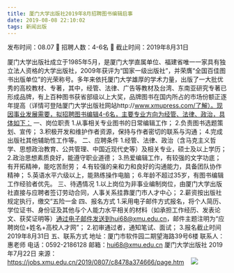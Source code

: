 ```yaml
---
title: 厦门大学出版社2019年8月招聘图书编辑启事
date: 2019-08-08 22:10:02
tags: 新闻出版
---
```

发布时间：08.07   🌟   招聘人数：4-6名   🌈   截止时间：2019年8月31日
<!-- more -->
厦门大学出版社成立于1985年5月，是厦门大学直属单位、福建省唯一一家具有独立法人资格的大学出版社，2009年获评为“国家一级出版社”，并荣膺“全国百佳图书出版单位”的光荣称号。多年来依托厦门大学雄厚的学术力量，出版了一大批优秀的高校教材、专著，其中，经管、法律、广告等教材及台湾、东南亚研究专著已形成品牌，有上百种图书获省部级以上大奖，品牌图书在国内所占的市场份额正逐年提高（详情可登陆厦门大学出版社网站http://www.xmupress.com/了解）。现因事业发展需要，拟招聘图书编辑4-6名，主要专业方向为经管、法律、政治，具体如下：
一、岗位职责
1.从事相关专业图书的日常编辑工作；
2.负责图书选题策划、宣传；
3.积极开发和维护作者资源，保持与作者密切的联系与沟通；
4.完成出版社其他辅助性工作等。
二、应聘条件
1.经管、法律、政治（含马克主义哲学、思想政治教育、公共管理、中国近现代史等）及相关专业，硕士及以上学历；
2.政治思想素质良好，能遵守职业道德；
3.热爱编辑工作，有较强的文字功底；有开拓精神，能吃苦耐劳；
4.有较强的亲和力和良好的沟通能力，具备团队协作精神；
5.英语水平六级以上，能熟练操作电脑；
6.年龄不超过35岁，有图书编辑工作经验者优先。
三、待遇情况
1.以上岗位为非事业编制岗位，由厦门大学出版社直接与应聘者签订劳动合同，人事关系挂靠厦门市人才中心；
2.薪资按出版社规定执行，缴交“五险一金
四、报名方式
1.采用电子邮件方式报名，将个人简历、学位证书、身份证及其他与个人能力水平相关的材料（如承担工作经历、发表论文、获奖证明等）通过电子邮件发送到hui68@xmu.edu.cn，邮件主题注明为“应聘岗位+姓名+高校人才网”；
2.初审通过者，通知笔试、面试；
3.报名截止时间2019年8月31日
五、联系方式
地址：厦门市软件园二期望海路39号6楼
联系人：惠老师
电话：0592-2186128
邮箱：hui68@xmu.edu.cn
厦门大学出版社
2019年7月22日
来源：
https://jobs.xmu.edu.cn/2019/0807/c8478a374666/page.htm
 
 ![](https://cdn.weiweiblog.cn/20181015134814.png)